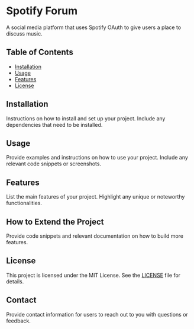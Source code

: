 # Spotify Forum

A social media platform that uses Spotify OAuth to give users a place to discuss music.

## Table of Contents

- [Installation](#installation)
- [Usage](#usage)
- [Features](#features)
- [License](#license)

## Installation

Instructions on how to install and set up your project. Include any dependencies that need to be installed.

## Usage

Provide examples and instructions on how to use your project. Include any relevant code snippets or screenshots.

## Features

List the main features of your project. Highlight any unique or noteworthy functionalities.

## How to Extend the Project

Provide code snippets and relevant documentation on how to build more features.

## License

This project is licensed under the MIT License. See the [LICENSE](LICENSE) file for details.

## Contact

Provide contact information for users to reach out to you with questions or feedback.
